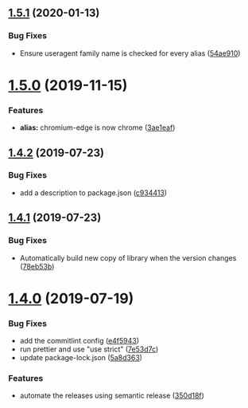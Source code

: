 ## [1.5.1](https://github.com/Financial-Times/polyfill-useragent-normaliser/compare/v1.5.0...v1.5.1) (2020-01-13)


### Bug Fixes

* Ensure useragent family name is checked for every alias ([54ae910](https://github.com/Financial-Times/polyfill-useragent-normaliser/commit/54ae910))

# [1.5.0](https://github.com/Financial-Times/polyfill-useragent-normaliser/compare/v1.4.2...v1.5.0) (2019-11-15)


### Features

* **alias:** chromium-edge is now chrome ([3ae1eaf](https://github.com/Financial-Times/polyfill-useragent-normaliser/commit/3ae1eaf))

## [1.4.2](https://github.com/Financial-Times/polyfill-useragent-normaliser/compare/v1.4.1...v1.4.2) (2019-07-23)


### Bug Fixes

* add a description to package.json ([c934413](https://github.com/Financial-Times/polyfill-useragent-normaliser/commit/c934413))

## [1.4.1](https://github.com/Financial-Times/polyfill-useragent-normaliser/compare/v1.4.0...v1.4.1) (2019-07-23)


### Bug Fixes

* Automatically build new copy of library when the version changes ([78eb53b](https://github.com/Financial-Times/polyfill-useragent-normaliser/commit/78eb53b))

# [1.4.0](https://github.com/Financial-Times/polyfill-useragent-normaliser/compare/v1.3.0...v1.4.0) (2019-07-19)


### Bug Fixes

* add the commitlint config ([e4f5943](https://github.com/Financial-Times/polyfill-useragent-normaliser/commit/e4f5943))
* run prettier and use "use strict" ([7e53d7c](https://github.com/Financial-Times/polyfill-useragent-normaliser/commit/7e53d7c))
* update package-lock.json ([5a8d363](https://github.com/Financial-Times/polyfill-useragent-normaliser/commit/5a8d363))


### Features

* automate the releases using semantic release ([350d18f](https://github.com/Financial-Times/polyfill-useragent-normaliser/commit/350d18f))
